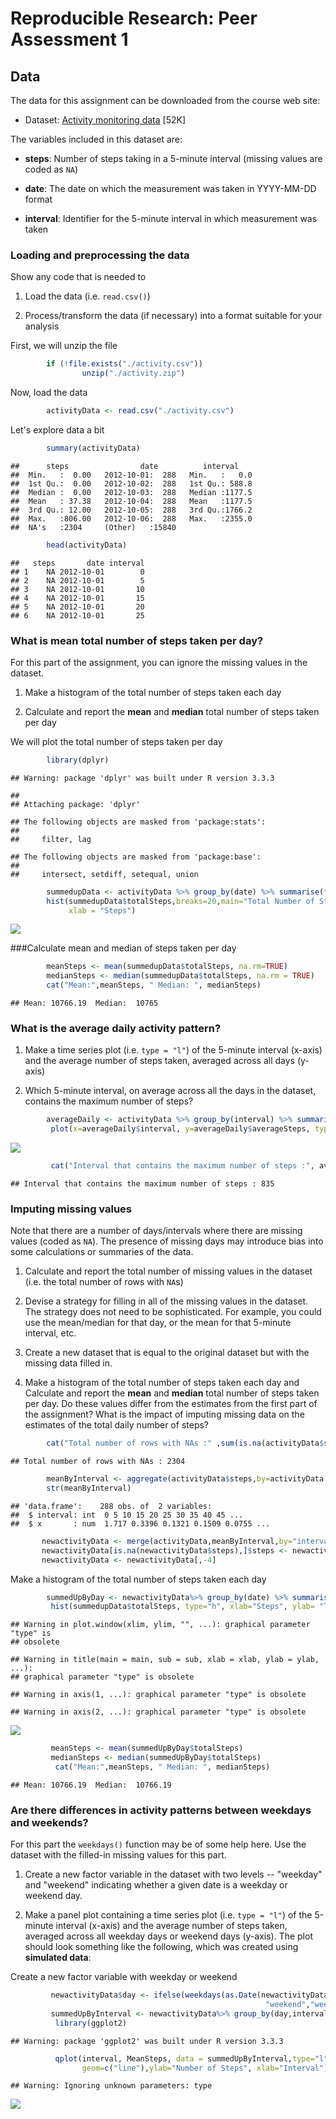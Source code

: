 # Reproducible Research: Peer Assessment 1
## Data

The data for this assignment can be downloaded from the course web
site:

* Dataset: [Activity monitoring data](https://d396qusza40orc.cloudfront.net/repdata%2Fdata%2Factivity.zip) [52K]

The variables included in this dataset are:

* **steps**: Number of steps taking in a 5-minute interval (missing
    values are coded as `NA`)

* **date**: The date on which the measurement was taken in YYYY-MM-DD
    format

* **interval**: Identifier for the 5-minute interval in which
    measurement was taken

### Loading and preprocessing the data

Show any code that is needed to

1. Load the data (i.e. `read.csv()`)

2. Process/transform the data (if necessary) into a format suitable for your analysis


First, we will unzip the file

```r
        if (!file.exists("./activity.csv"))
                unzip("./activity.zip")
```
Now, load the data 

```r
        activityData <- read.csv("./activity.csv")
```
Let's explore data a bit

```r
        summary(activityData)
```

```
##      steps                date          interval     
##  Min.   :  0.00   2012-10-01:  288   Min.   :   0.0  
##  1st Qu.:  0.00   2012-10-02:  288   1st Qu.: 588.8  
##  Median :  0.00   2012-10-03:  288   Median :1177.5  
##  Mean   : 37.38   2012-10-04:  288   Mean   :1177.5  
##  3rd Qu.: 12.00   2012-10-05:  288   3rd Qu.:1766.2  
##  Max.   :806.00   2012-10-06:  288   Max.   :2355.0  
##  NA's   :2304     (Other)   :15840
```

```r
        head(activityData)
```

```
##   steps       date interval
## 1    NA 2012-10-01        0
## 2    NA 2012-10-01        5
## 3    NA 2012-10-01       10
## 4    NA 2012-10-01       15
## 5    NA 2012-10-01       20
## 6    NA 2012-10-01       25
```
### What is mean total number of steps taken per day?

For this part of the assignment, you can ignore the missing values in
the dataset.

1. Make a histogram of the total number of steps taken each day

2. Calculate and report the **mean** and **median** total number of steps taken per day

We will plot the total number of steps taken per day

```r
        library(dplyr)
```

```
## Warning: package 'dplyr' was built under R version 3.3.3
```

```
## 
## Attaching package: 'dplyr'
```

```
## The following objects are masked from 'package:stats':
## 
##     filter, lag
```

```
## The following objects are masked from 'package:base':
## 
##     intersect, setdiff, setequal, union
```

```r
        summedupData <- activityData %>% group_by(date) %>% summarise(totalSteps = sum(steps),na.rm=TRUE)
        hist(summedupData$totalSteps,breaks=20,main="Total Number of Steps Taken Each Day",
             xlab = "Steps")
```

![](PA1_template_files/figure-html/unnamed-chunk-4-1.png)<!-- -->


###Calculate mean and median of steps taken per day


```r
        meanSteps <- mean(summedupData$totalSteps, na.rm=TRUE)
        medianSteps <- median(summedupData$totalSteps, na.rm = TRUE)
        cat("Mean:",meanSteps, " Median: ", medianSteps)
```

```
## Mean: 10766.19  Median:  10765
```
### What is the average daily activity pattern?

1. Make a time series plot (i.e. `type = "l"`) of the 5-minute interval (x-axis) and the average number of steps taken, averaged across all days (y-axis)

2. Which 5-minute interval, on average across all the days in the dataset, contains the maximum number of steps?


```r
        averageDaily <- activityData %>% group_by(interval) %>% summarise(averageSteps =mean(steps,na.rm=TRUE))
         plot(x=averageDaily$interval, y=averageDaily$averageSteps, type="l", xlab= "Interval", ylab = "Average of Daily Steps", main= "Average of steps by interval")
```

![](PA1_template_files/figure-html/unnamed-chunk-6-1.png)<!-- -->

```r
         cat("Interval that contains the maximum number of steps :", averageDaily[which.max(averageDaily$averageSteps),]$interval)
```

```
## Interval that contains the maximum number of steps : 835
```

### Imputing missing values

Note that there are a number of days/intervals where there are missing
values (coded as `NA`). The presence of missing days may introduce
bias into some calculations or summaries of the data.

1. Calculate and report the total number of missing values in the dataset (i.e. the total number of rows with `NA`s)

2. Devise a strategy for filling in all of the missing values in the dataset. The strategy does not need to be sophisticated. For example, you could use the mean/median for that day, or the mean for that 5-minute interval, etc.

3. Create a new dataset that is equal to the original dataset but with the missing data filled in.

4. Make a histogram of the total number of steps taken each day and Calculate and report the **mean** and **median** total number of steps taken per day. Do these values differ from the estimates from the first part of the assignment? What is the impact of imputing missing data on the estimates of the total daily number of steps?


```r
        cat("Total number of rows with NAs :" ,sum(is.na(activityData$steps)))
```

```
## Total number of rows with NAs : 2304
```

```r
        meanByInterval <- aggregate(activityData$steps,by=activityData["interval"],FUN=mean,na.rm=TRUE)
        str(meanByInterval)
```

```
## 'data.frame':	288 obs. of  2 variables:
##  $ interval: int  0 5 10 15 20 25 30 35 40 45 ...
##  $ x       : num  1.717 0.3396 0.1321 0.1509 0.0755 ...
```

```r
       newactivityData <- merge(activityData,meanByInterval,by="interval")
       newactivityData[is.na(newactivityData$steps),]$steps <- newactivityData[is.na(newactivityData$steps),]$x
       newactivityData <- newactivityData[,-4]
```
Make a histogram of the total number of steps taken each day
 

```r
        summedUpByDay <- newactivityData%>% group_by(date) %>% summarise(totalSteps = sum(steps))
         hist(summedupData$totalSteps, type="h", xlab="Steps", ylab= "Total number of steps", main = "Activity Monitoring Data")
```

```
## Warning in plot.window(xlim, ylim, "", ...): graphical parameter "type" is
## obsolete
```

```
## Warning in title(main = main, sub = sub, xlab = xlab, ylab = ylab, ...):
## graphical parameter "type" is obsolete
```

```
## Warning in axis(1, ...): graphical parameter "type" is obsolete
```

```
## Warning in axis(2, ...): graphical parameter "type" is obsolete
```

![](PA1_template_files/figure-html/unnamed-chunk-8-1.png)<!-- -->

```r
         meanSteps <- mean(summedUpByDay$totalSteps)
         medianSteps <- median(summedUpByDay$totalSteps)
          cat("Mean:",meanSteps, " Median: ", medianSteps)
```

```
## Mean: 10766.19  Median:  10766.19
```

### Are there differences in activity patterns between weekdays and weekends?

For this part the `weekdays()` function may be of some help here. Use
the dataset with the filled-in missing values for this part.

1. Create a new factor variable in the dataset with two levels -- "weekday" and "weekend" indicating whether a given date is a weekday or weekend day.

1. Make a panel plot containing a time series plot (i.e. `type = "l"`) of the 5-minute interval (x-axis) and the average number of steps taken, averaged across all weekday days or weekend days (y-axis). The plot should look something like the following, which was created using **simulated data**:


Create a new factor variable with weekday or weekend
 

```r
         newactivityData$day <- ifelse(weekdays(as.Date(newactivityData$date)) == "Saturday" |                                   weekdays(as.Date(newactivityData$date)) == "Sunday", 
                                                         "weekend","weekday")
         summedUpByInterval <- newactivityData%>% group_by(day,interval) %>% summarise(MeanSteps = mean(steps))
          library(ggplot2)
```

```
## Warning: package 'ggplot2' was built under R version 3.3.3
```

```r
          qplot(interval, MeanSteps, data = summedUpByInterval,type="l",
                geom=c("line"),ylab="Number of Steps", xlab="Interval") + facet_wrap(~ day, ncol = 1)
```

```
## Warning: Ignoring unknown parameters: type
```

![](PA1_template_files/figure-html/unnamed-chunk-9-1.png)<!-- -->
